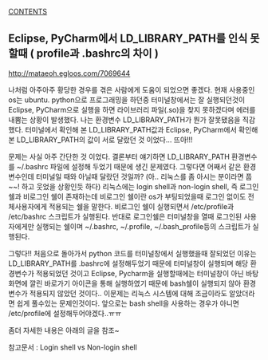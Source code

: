 [CONTENTS](README.md)
## Eclipse, PyCharm에서 LD_LIBRARY_PATH를 인식 못할때 ( profile과 .bashrc의 차이 ) 
http://mataeoh.egloos.com/7069644

나처럼 아주아주 황당한 경우를 겪은 사람에게 도움이 되었으면 좋겠다.
현재 사용중인 os는 ubuntu.
python으로 프로그래밍을 하던중 터미널창에서는 잘 실행되던것이 Eclipse, PyCharm으로 실행을 하면 라이브러리 파일(.so)을 찾지 못하겠다며 에러를 내뿜는 상황이 발생했다.
나는 환경변수 LD_LIBRARY_PATH가 뭔가 잘못됐음을 직감했다.
터미널에서 확인해 본 LD_LIBRARY_PATH값과 Eclipse, PyCharm에서 확인해본 LD_LIBRARY_PATH의 값이 서로 달랐던 것 이었다... 뜨아!!!

문제는 사실 아주 간단한 것 이었다. 결론부터 얘기하면 LD_LIBRARY_PATH 환경변수를 ~/.bashrc 파일에 설정해 두었기 때문에 생긴 문제였다.
그렇다면 어째서 같은 환경변수인데 터미널일 때와 아닐때 달랐던 것일까? (아.. 리눅스를 좀 아시는 분이라면 풉~~! 하고 웃었을 상황인듯 하다)
리눅스에는 login shell과 non-login shell, 즉 로그인쉘과 비로그인 쉘이 존재하는데 비로그인 쉘이란 os가 부팅되었을때 로그인 없이도 전체사용자에게 적용되는 쉘을 말한다. 비로그인 쉘이 실행되면서 /etc/profile과 /etc/bashrc 스크립트가 실행된다.
반대로 로그인쉘은 터미널창을 열때 로그인된 사용자에게만 실행되는 쉘이며 ~/.bashrc, ~/.profile, ~/.bash_profile등의 스크립트가 실행된다.

그렇다!! 처음으로 돌아가서 python 코드를 터미널창에서 실행했을때 잘되었던 이유는 LD_LIBRARY_PATH를 .bashrc에 설정해두었기 때문에 터미널창이 실행되며 해당 환경변수가 적용되었던 것이고 Eclipse, Pycharm을 실행할때에는 터미널창이 아닌 바탕화면에 깔린 바로가기 아이콘을 통해 실행하였기 때문에 bash쉘이 실행되지 않아 환경변수가 적용되지 않았던 것이다..
이문제는 리눅스 시스템에 대해 조금이라도 알았더라면 쉽게 풀수있는 문제인것이다.
앞으로는 bash shell을 사용하는 경우가 아니면 /etc/profile에 설정해두어야겠다..ㅠㅠ

좀더 자세한 내용은 아래의 글을 참조~

참고문서 : Login shell vs Non-login shell